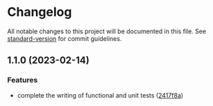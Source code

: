 # Changelog

All notable changes to this project will be documented in this file. See [standard-version](https://github.com/conventional-changelog/standard-version) for commit guidelines.

## 1.1.0 (2023-02-14)


### Features

* complete the writing of functional and unit tests ([2417f8a](https://github.com/sishen654/quickly-deploy/commit/2417f8a589d36ba090537db9051fb5dcfbe6dcf3))

